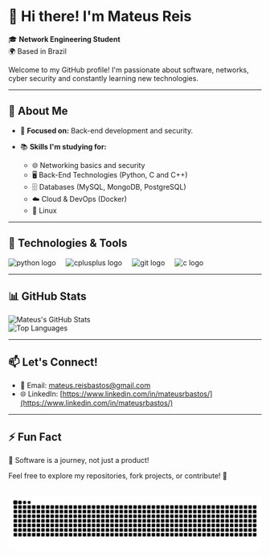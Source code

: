 # 👋 Hi there! I'm Mateus Reis  

🎓 **Network Engineering Student**  
🌍 Based in Brazil  

Welcome to my GitHub profile! I'm passionate about software, networks, cyber security and constantly learning new technologies.  

---

## 🌟 About Me  
- 🎯 **Focused on:** Back-end development and security.

- 📚 **Skills I'm studying for:**  
  - 🌐 Networking basics and security  
  - 🖥️ Back-End Technologies (Python, C and C++)  
  - 🗄️ Databases (MySQL, MongoDB, PostgreSQL)  
  - ☁️ Cloud & DevOps (Docker)  
  - 🐧 Linux
---


## 🚀 Technologies & Tools  

<div align="left">
  <img src="https://cdn.jsdelivr.net/gh/devicons/devicon/icons/python/python-original.svg" height="30" alt="python logo"  />
  <img width="12" />
  <img src="https://cdn.jsdelivr.net/gh/devicons/devicon/icons/cplusplus/cplusplus-original.svg" height="30" alt="cplusplus logo"  />
  <img width="12" />
  <img src="https://cdn.jsdelivr.net/gh/devicons/devicon/icons/git/git-original.svg" height="30" alt="git logo"  />
  <img width="12" />
  <img src="https://cdn.jsdelivr.net/gh/devicons/devicon/icons/c/c-original.svg" height="30" alt="c logo"  />
</div>


---

## 📊 GitHub Stats  

![Mateus's GitHub Stats](https://github-readme-stats.vercel.app/api?username=mateusrb6&show_icons=true&theme=radical)  
![Top Languages](https://github-readme-stats.vercel.app/api/top-langs/?username=mateusrb6&layout=compact&theme=radical)  


---

## 📫 Let's Connect!  
- 📧 Email: mateus.reisbastos@gmail.com  
- 🌐 LinkedIn: [https://www.linkedin.com/in/mateusrbastos/](https://www.linkedin.com/in/mateusrbastos/)  

---

## ⚡ Fun Fact  
🌟 Software is a journey, not just a product!  

Feel free to explore my repositories, fork projects, or contribute! 🚀  

<br clear="both">

<img src="https://raw.githubusercontent.com/mateusrb6/mateusrb6/output/snake.svg" alt="Snake animation" />

